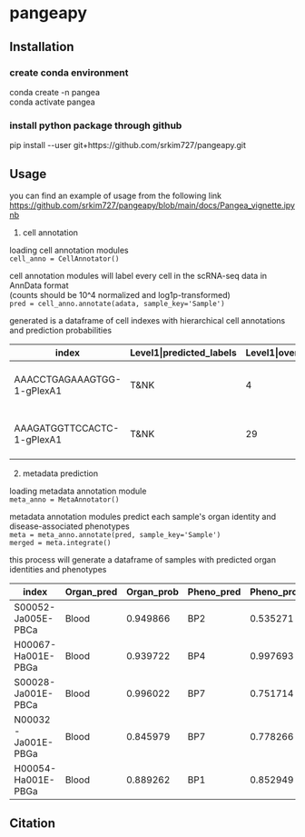 # pangeapy

## Installation

### create conda environment
conda create -n pangea   
conda activate pangea   

### install python package through github
pip install --user git+https:<area>//github.com/srkim727/pangeapy.git   

## Usage
you can find an example of usage from the following link
https://github.com/srkim727/pangeapy/blob/main/docs/Pangea_vignette.ipynb   

1) cell annotation   
   
  loading cell annotation modules   
  ```cell_anno = CellAnnotator()```   
   
cell annotation modules will label every cell in the scRNA-seq data in AnnData format   
(counts should be 10^4 normalized and log1p-transformed)   
```pred = cell_anno.annotate(adata, sample_key='Sample')```      

generated is a dataframe of cell indexes with hierarchical cell annotations and prediction probabilities

|index|Level1&#124;predicted_labels   |Level1&#124;over_clustering|Level1&#124;majority_voting|Level1&#124;conf_score|Level1&#124;cert_score|Level2&#124;predicted_labels|Level2&#124;over_clustering|Level2&#124;majority_voting|Level2&#124;conf_score|Level2&#124;cert_score|PG_annotations|PG_combined_score|Sample  |
|--------------------------|----------------------|----------------------|-----------------|-----------------|-----------------------|----------------------|----------------------|-----------------|-----------------|--------------|-----------------|--------|------------------|
|AAACCTGAGAAAGTGG-1-gPlexA1|T&NK                  |4                     |T&NK             |0.999999         |0.275238               |NK_CD16               |36                    |NK_CD16          |0.999932         |0.216732      |T&NK&#124;NK_CD16     |0.999966|S00109-Ja001E-PBCa|
|AAAGATGGTTCCACTC-1-gPlexA1|T&NK                  |29                    |T&NK             |0.999993         |0.503419               |NK_CD16               |35                    |NK_CD16          |0.992871         |0.344663      |T&NK&#124;NK_CD16     |0.996425|S00109-Ja001E-PBCa|


2) metadata prediction

loading metadata annotation module   
```meta_anno = MetaAnnotator()```

metadata annotation modules predict each sample's organ identity and disease-associated phenotypes   
```meta = meta_anno.annotate(pred, sample_key='Sample')```   
```merged = meta.integrate()```

this process will generate a dataframe of samples with predicted organ identities and phenotypes   

|index                    |Organ_pred   |Organ_prob|Pheno_pred|Pheno_prob|
|--------------------------|-------------|----------|----------|----------|
|S00052-Ja005E-PBCa        |Blood        |0.949866  |BP2       |0.535271  |
|H00067-Ha001E-PBGa        |Blood        |0.939722  |BP4       |0.997693  |
|S00028-Ja001E-PBCa        |Blood        |0.996022  |BP7       |0.751714  |
|N00032-Ja001E-PBGa        |Blood        |0.845979  |BP7       |0.778266  |
|H00054-Ha001E-PBGa        |Blood        |0.889262  |BP1       |0.852949  |

## Citation
